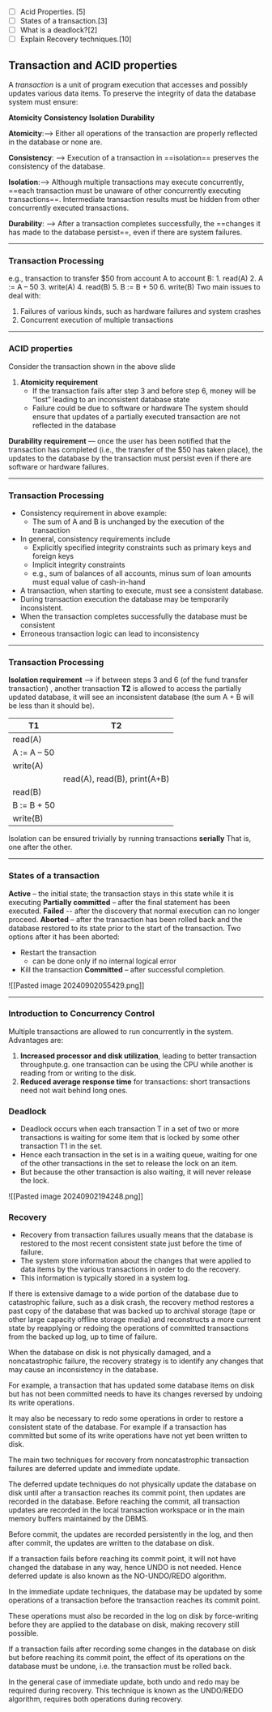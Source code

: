 - [ ] Acid Properties. [5]
- [ ] States of a transaction.[3]
- [ ] What is a deadlock?[2]
- [ ] Explain Recovery techniques.[10]
## Transaction and ACID properties

A  *transaction*  is a unit of program execution that accesses and possibly updates various data items. To preserve the integrity of data the database system must ensure:

**Atomicity** **Consistency** **Isolation** **Durability**

**Atomicity**:-->  Either all operations of the transaction are properly reflected in the database or none are.

**Consistency**: --> Execution of a transaction in ==isolation== preserves the consistency of the database.

**Isolation**:--> Although multiple transactions may execute concurrently, ==each transaction must be unaware of other concurrently executing transactions==.  Intermediate transaction results must be hidden from other concurrently executed transactions.  

**Durability**: --> After a transaction completes successfully, the ==changes it has made to the database persist==, even if there are system failures. 

---
### Transaction Processing

e.g., transaction to transfer $50 from account A to account B:
	1.	read(A)
	2.	A := A – 50
	3.	write(A)
	4.	read(B)
	5.	B := B + 50
	6.	write(B)
Two main issues to deal with:
1. Failures of various kinds, such as hardware failures and system crashes
2. Concurrent execution of multiple transactions

---
### ACID properties

Consider the transaction shown in the above slide
1.  **Atomicity requirement** 
	- If the transaction fails after step 3 and before step 6, money will be “lost” leading to an inconsistent database state
	- Failure could be due to software or hardware
	The system should ensure that updates of a partially executed transaction are not reflected in the database

**Durability requirement** — once the user has been notified that the transaction has completed (i.e., the transfer of the $50 has taken place), the updates to the database by the transaction must persist even if there are software or hardware failures.

---

### Transaction Processing

- Consistency requirement in above example:
	 -  The sum of A and B is unchanged by the execution of the transaction
- In general, consistency requirements include 
	-  Explicitly specified integrity constraints such as primary keys and foreign keys
	- Implicit integrity constraints
	- e.g., sum of balances of all accounts, minus sum of loan amounts must equal value of cash-in-hand
- A transaction, when starting to execute,  must see a consistent database.
- During transaction execution the database may be temporarily inconsistent.
- When the transaction completes successfully the database must be consistent
- Erroneous transaction logic can lead to inconsistency

---

### Transaction Processing
**Isolation requirement** —> if between steps 3 and 6 (of the fund transfer transaction) , another transaction **T2** is allowed to access the partially updated database, it will see an inconsistent database (the sum  A + B  will be less than it should be).

| T1          | T2                           |
| ----------- | ---------------------------- |
| read(A)     |                              |
| A := A – 50 |                              |
| write(A)    |                              |
|             | read(A), read(B), print(A+B) |
| read(B)     |                              |
| B := B + 50 |                              |
| write(B)    |                              |

Isolation can be ensured trivially by running transactions **serially**
 That is, one after the other.   

---

### States of a transaction

**Active** – the initial state; the transaction stays in this state while it is executing
**Partially committed** – after the final statement has been executed.
**Failed** -- after the discovery that normal execution can no longer proceed.
**Aborted** – after the transaction has been rolled back and the database restored to its state prior to the start of the transaction.  Two options after it has been aborted:
- Restart the transaction
	 - can be done only if no internal logical error
- Kill the transaction
**Committed** – after successful completion.

![[Pasted image 20240902055429.png]]

---

### Introduction to Concurrency Control

Multiple transactions are allowed to run concurrently in the system.  Advantages are:
1. **Increased processor and disk utilization**, leading to better transaction throughpute.g. one transaction can be using the CPU while another is reading from or writing to the disk.
2. **Reduced average response time** for transactions: short transactions need not wait behind long ones.

### Deadlock

- Deadlock occurs when each transaction T in a set of two or more transactions is waiting for some item that is locked by some other transaction T1 in the set.
- Hence each transaction in the set is in a waiting queue, waiting for one of the other transactions in the set to release the lock on an item.
- But because the other transaction is also waiting, it will never release the lock.


![[Pasted image 20240902194248.png]]

### Recovery

- Recovery from transaction failures usually means that the database is restored to the most recent consistent state just before the time of failure.
- The system store information about the changes that were applied to data items by the various transactions in order to do the recovery.
- This information is typically stored in a system log.

If there is extensive damage to a wide portion of the database due to catastrophic failure, such as a disk crash, the recovery method restores a past copy of the database that was backed up to archival storage (tape or other large capacity offline storage media) and reconstructs a more current state by reapplying or redoing the operations of committed transactions from the backed up log, up to time of failure.

When the database on disk is not physically damaged, and a noncatastrophic failure, the recovery strategy is to identify any changes that may cause an inconsistency in the database.

For example, a transaction that has updated some database items on disk but has not been committed needs to have its changes reversed by undoing its write operations.

It may also be necessary to redo some operations in order to restore a consistent state of the database. For example if a transaction has committed but some of its write operations have not yet been written to disk.


The main two techniques for recovery from noncatastrophic transaction failures are deferred update and immediate update.

The deferred update techniques do not physically update the database on disk until after a transaction reaches its commit point, then updates are recorded in the database. 
Before reaching the commit, all transaction updates are recorded in the local transaction workspace or in the main memory buffers maintained by the DBMS.

Before commit, the updates are recorded persistently in the log, and then after commit, the updates are written to the database on disk.

If a transaction fails before reaching its commit point, it will not have changed the database in any way, hence UNDO is not needed. Hence deferred update is also known as the NO-UNDO/REDO algorithm.

In the immediate update techniques, the database may be updated by some operations of a transaction before the transaction reaches its commit point.

These operations must also be recorded in the log on disk by force-writing before they are applied to the database on disk, making recovery still possible.

If a transaction fails after recording some changes in the database on disk but before reaching its commit point, the effect of its operations on the database must be undone, i.e. the transaction must be rolled back.

In the general case of immediate update, both undo and redo may be required during recovery. This technique is known as the UNDO/REDO algorithm, requires both operations during recovery.




















